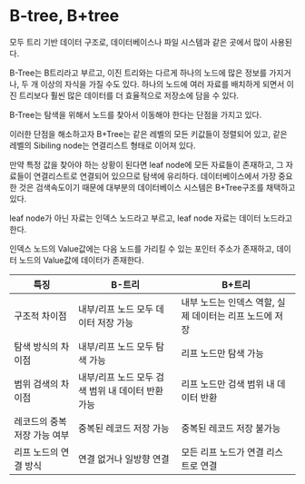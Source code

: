 # B-tree, B+tree

모두 트리 기반 데이터 구조로, 데이터베이스나 파일 시스템과 같은 곳에서 많이 사용된다.

B-Tree는 B트리라고 부르고, 이진 트리와는 다르게 하나의 노드에 많은 정보를 가지거나, 두 개 이상의 자식을 가질 수도 있다. 하나의 노드에 여러 자료를 배치하게 되면서 이진 트리보다 훨씬 많은 데이터를 더 효율적으로 저장소에 담을 수 있다.

B-Tree는 탐색을 위해서 노드를 찾아서 이동해야 한다는 단점을 가지고 있다.

이러한 단점을 해소하고자 B+Tree는 같은 레벨의 모든 키값들이 정렬되어 있고, 같은 레벨의 Sibiling node는 연결리스트 형태로 이어져 있다.

만약 특정 값을 찾아야 하는 상황이 된다면 leaf node에 모든 자료들이 존재하고, 그 자료들이 연결리스트로 연결되어 있으므로 탐색에 유리하다. 데이터베이스에서 가장 중요한 것은 검색속도이기 때문에 대부분의 데이터베이스 시스템은 B+Tree구조를 채택하고 있다.

leaf node가 아닌 자료는 인덱스 노드라고 부르고, leaf node 자료는 데이터 노드라고 한다.

인덱스 노드의 Value값에는 다음 노드를 가리킬 수 있는 포인터 주소가 존재하고,
데이터 노드의 Value값에 데이터가 존재한다. 

| 특징               | B-트리                          | B+트리                             |
| ---------------- | ----------------------------- | -------------------------------- |
| 구조적 차이점          | 내부/리프 노드 모두 데이터 저장 가능         | 내부 노드는 인덱스 역할, 실제 데이터는 리프 노드에 저장 |
| 탐색 방식의 차이점       | 내부/리프 노드 모두 탐색 가능             | 리프 노드만 탐색 가능                     |
| 범위 검색의 차이점       | 내부/리프 노드 모두 검색 범위 내 데이터 반환 가능 | 리프 노드만 검색 범위 내 데이터 반환            |
| 레코드의 중복 저장 가능 여부 | 중복된 레코드 저장 가능                 | 중복된 레코드 저장 불가능                   |
| 리프 노드의 연결 방식     | 연결 없거나 일방향 연결                 | 모든 리프 노드가 연결 리스트로 연결             |
